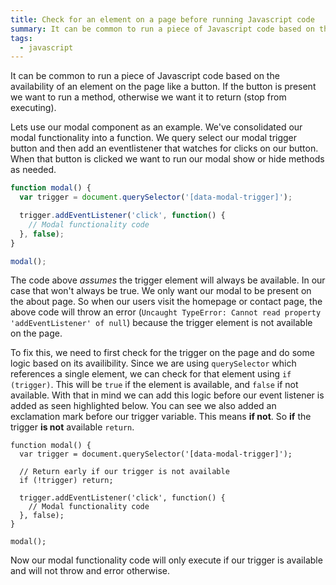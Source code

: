 ```yaml
---
title: Check for an element on a page before running Javascript code
summary: It can be common to run a piece of Javascript code based on the availability of an element on the page like a button.
tags:
  - javascript
---
```

It can be common to run a piece of Javascript code based on the availability of an element on the page like a button. If the button is present we want to run a method, otherwise we want it to return (stop from executing).

Lets use our modal component as an example. We've consolidated our modal functionality into a function. We query select our modal trigger button and then add an eventlistener that watches for clicks on our button. When that button is clicked we want to run our modal show or hide methods as needed.

```js
function modal() {
  var trigger = document.querySelector('[data-modal-trigger]');

  trigger.addEventListener('click', function() {
    // Modal functionality code
  }, false);
}

modal();
```

The code above *assumes* the trigger element will always be available. In our case that won't always be true. We only want our modal to be present on the about page. So when our users visit the homepage or contact page, the above code  will throw an error (`Uncaught TypeError: Cannot read property 'addEventListener' of null`) because the trigger element is not available on the page.

To fix this, we need to first check for the trigger on the page and do some logic based on its availibility. Since we are using `querySelector` which references a single element, we can check for that element using `if (trigger)`. This will be `true` if the element is available, and `false` if not available. With that in mind we can add this logic before our event listener is added as seen highlighted below. You can see we also added an exclamation mark before our trigger variable. This means **if not**. So **if** the trigger **is not** available `return`.

```js/4
function modal() {
  var trigger = document.querySelector('[data-modal-trigger]');

  // Return early if our trigger is not available
  if (!trigger) return;

  trigger.addEventListener('click', function() {
    // Modal functionality code
  }, false);
}

modal();
```

Now our modal functionality code will only execute if our trigger is available and will not throw and error otherwise.
